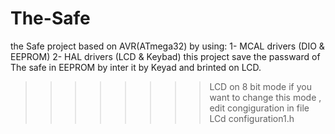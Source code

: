 # The-Safe
the Safe project based on AVR(ATmega32) by using:
1- MCAL drivers (DIO & EEPROM)
2- HAL drivers (LCD & Keybad)
this project save the passward of The safe in EEPROM by inter it by Keyad and brinted on LCD.
>>>>>>>> LCD on 8 bit mode if you want to change this mode , edit congiguration in file LCd configuration1.h 
